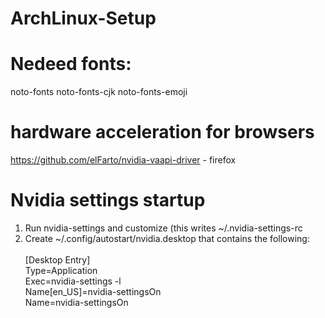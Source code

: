 # ArchLinux-Setup



# Nedeed fonts: <br>
noto-fonts noto-fonts-cjk noto-fonts-emoji

# hardware acceleration for browsers <br>
https://github.com/elFarto/nvidia-vaapi-driver - firefox


# Nvidia settings startup <br>
1) Run nvidia-settings and customize (this writes ~/.nvidia-settings-rc <br>
2) Create ~/.config/autostart/nvidia.desktop that contains the following: <br> <br>
[Desktop Entry] <br>
Type=Application <br>
Exec=nvidia-settings -l <br>
Name[en_US]=nvidia-settingsOn <br>
Name=nvidia-settingsOn <br>

